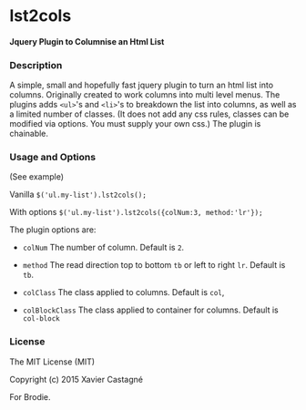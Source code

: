 # lst2cols

#### Jquery Plugin to Columnise an Html List

### Description

A simple, small and hopefully fast jquery plugin to turn an html list into columns. Originally created to work columns into 
multi level menus. The plugins adds `<ul>`'s and `<li>`'s to breakdown the list into columns, as well as a limited number of classes.
 (It does not add any css rules, classes can be modified via options. You must supply your own css.)
 The plugin is chainable. 


### Usage and Options

(See example)

Vanilla ` $('ul.my-list').lst2cols(); `

With options ` $('ul.my-list').lst2cols({colNum:3, method:'lr'}); `

The plugin options are:

* `colNum` The number of column. Default is `2`.

* `method` The read direction top to bottom `tb` or left to right `lr`. Default is `tb`.

* `colClass` The class applied to columns. Default is `col`,
            
* `colBlockClass` The class applied to container for columns. Default is `col-block`

### License

The MIT License (MIT)

Copyright (c) 2015 Xavier Castagné

For Brodie.